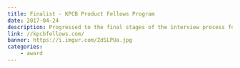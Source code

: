 ```yaml
---
title: Finalist - KPCB Product Fellows Program
date: 2017-04-24
description: Progressed to the final stages of the interview process for the KPCB Product Fellows Program. Top 10% of applicants.
link: //kpcbfellows.com/
banner: https://i.imgur.com/ZdSLPUa.jpg
categories:
    - award
---
```

